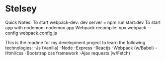 # Stelsey

Quick Notes:
To start webpack-dev: dev server = npm run start:dev
To start app with nodemon: nodemon app
Webpack recompile: npx webpack --config webpack.config.js

This is the readme for my development project to learn the following technologies:
-Js (Vanilla)
-Node
-Express
-Reactjs
-Webpack (w/Babel)
-Html/css
-Bootstrap css framework
-Ajax requests (w/Fetch)
